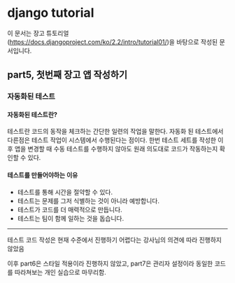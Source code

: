 # django tutorial

이 문서는 장고 튜토리얼(https://docs.djangoproject.com/ko/2.2/intro/tutorial01/)을 바탕으로 작성된 문서입니다.



## part5, 첫번째 장고 앱 작성하기



### 자동화된 테스트



#### 자동화된 테스트란?

테스트란 코드의 동작을 체크하는 간단한 일련의 작업을 말한다. 자동화 된 테스트에서 다른점은 테스트 작업이 시스템에서 수행된다는 점이다. 한번 테스트 세트를 작성한 이후 앱을 변경할 때 수동 테스트를 수행하지 않아도 원래 의도대로 코드가 작동하는지 확인할 수 있다.



#### 테스트를 만들어야하는 이유

- 테스트를 통해 시간을 절약할 수 있다.
- 테스트는 문제를 그저 식별하는 것이 아니라 예방합니다.
- 테스트가 코드를 더 매력적으로 만듭니다.
- 테스트는 팀이 함께 일하는 것을 돕습니다.



---

테스트 코드 작성은 현재 수준에서 진행하기 어렵다는 강사님의 의견에 따라 진행하지 않았음

이후 part6은 스타일 적용이라 진행하지 않았고, part7은 관리자 설정이라 동일한 코드를 따라쳐보는 개인 실습으로 마무리함.